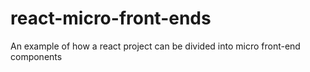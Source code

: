 # react-micro-front-ends
An example of how a react project can be divided into micro front-end components
